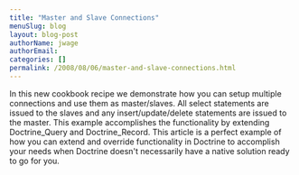 ```yaml
---
title: "Master and Slave Connections"
menuSlug: blog
layout: blog-post
authorName: jwage
authorEmail:
categories: []
permalink: /2008/08/06/master-and-slave-connections.html
---
```

In this new cookbook recipe we demonstrate how you can setup multiple
connections and use them as master/slaves. All select statements are
issued to the slaves and any insert/update/delete statements are issued
to the master. This example accomplishes the functionality by extending
Doctrine\_Query and Doctrine\_Record. This article is a perfect example
of how you can extend and override functionality in Doctrine to
accomplish your needs when Doctrine doesn't necessarily have a native
solution ready to go for you.
